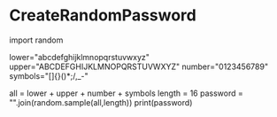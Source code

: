 # CreateRandomPassword
import random

lower="abcdefghijklmnopqrstuvwxyz"
upper="ABCDEFGHIJKLMNOPQRSTUVWXYZ"
number="0123456789"
symbols="[]{}()*;/,_-"

all = lower + upper + number + symbols
length = 16
password = "".join(random.sample(all,length))
print(password)
